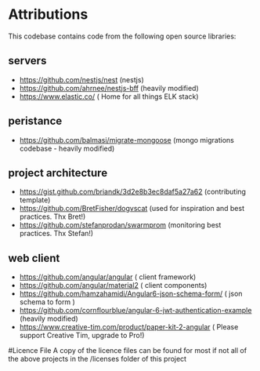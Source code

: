 # Attributions

This codebase contains code from the following open source libraries:

## servers
- https://github.com/nestjs/nest (nestjs)
- https://github.com/ahrnee/nestjs-bff (heavily modified)
- https://www.elastic.co/ ( Home for all things ELK stack)

## peristance
- https://github.com/balmasi/migrate-mongoose (mongo migrations codebase - heavily modified)

## project architecture
- https://gist.github.com/briandk/3d2e8b3ec8daf5a27a62 (contributing template)
- https://github.com/BretFisher/dogvscat (used for inspiration and best practices. Thx Bret!)
- https://github.com/stefanprodan/swarmprom (monitoring best practices. Thx Stefan!)

## web client
- https://github.com/angular/angular ( client framework)
- https://github.com/angular/material2 ( client components)
- https://github.com/hamzahamidi/Angular6-json-schema-form/ ( json schema to form )
- https://github.com/cornflourblue/angular-6-jwt-authentication-example (heavily modified)
- https://www.creative-tim.com/product/paper-kit-2-angular ( Please support Creative Tim, upgrade to Pro!)

#Licence File
A copy of the licence files can be found for most if not all of the above projects in the /licenses folder of this project
